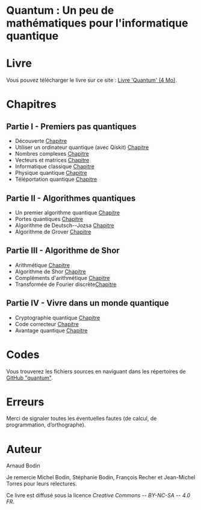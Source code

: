 
Quantum : Un peu de mathématiques pour l'informatique quantique
===============================================================

Livre
=====

Vous pouvez télécharger le livre sur ce site : [Livre 'Quantum' (4 Mo)](livre-quantum.pdf).


Chapitres
=========

Partie I - Premiers pas quantiques
----------------------------------

* Découverte [Chapitre](decouverte/decouverte.pdf)
* Utiliser un ordinateur quantique (avec Qiskit) [Chapitre](ordinateur/ordinateur.pdf)
* Nombres complexes [Chapitre](complexes/complexes.pdf)
* Vecteurs et matrices [Chapitre](vecteurs/vecteurs.pdf)
* Informatique classique [Chapitre](classique/classique.pdf)
* Physique quantique [Chapitre](physique/physique.pdf)
* Téléportation quantique [Chapitre](teleportation/teleportation.pdf)


Partie II - Algorithmes quantiques
----------------------------------

* Un premier algorithme quantique [Chapitre](algorithme/algorithme.pdf)
* Portes quantiques [Chapitre](portes/portes.pdf)
* Algorithme de Deutsch--Jozsa [Chapitre](deutsch/deutsch.pdf)
* Algorithme de Grover [Chapitre](grover/grover.pdf)


Partie III - Algorithme de Shor
-------------------------------

* Arithmétique [Chapitre](arithmetique/arithmetique.pdf)
* Algorithme de Shor [Chapitre](shor/shor.pdf)
* Compléments d'arithmétique [Chapitre](complement/complement.pdf)
*  Transformée de Fourier discrète[Chapitre](fourier/fourier.pdf)


Partie IV - Vivre dans un monde quantique
-----------------------------------------

* Cryptographie quantique [Chapitre](crypto/crypto.pdf)
* Code correcteur [Chapitre](code/code.pdf)
* Avantage quantique [Chapitre](avantage/avantage.pdf)


Codes
=====

Vous trouverez les fichiers sources en naviguant dans les répertoires de [GitHub "quantum"](https://github.com/exo7math/quantum-exo7).


Erreurs
=======

Merci de signaler toutes les éventuelles fautes (de calcul, de programmation, d’orthographe).



Auteur
======

Arnaud Bodin

Je remercie Michel Bodin, Stéphanie Bodin, François Recher et Jean-Michel Torres pour leurs relectures.


Ce livre est diffusé sous la licence *Creative Commons -- BY-NC-SA -- 4.0 FR*.


